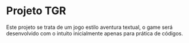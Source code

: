 # Projeto TGR
Este projeto se trata de um jogo estilo aventura textual, o game será desenvolvido com o intuito inicialmente apenas para prática de códigos.